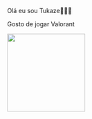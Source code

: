 Olá eu sou Tukaze🤯🤯🤯

Gosto de jogar Valorant
<div> 
<a href="https://beacons.ai/rafaballerini"> 
<ing height="180em" src="https://github-readme-stats.vercel.app/api/username-rafaballerini2&show icons-true&theme-darkBinclude_all_commits-true&count_private-true"> 
  <img height="180em" src="https://github-readme-stats.vercel.app/api/top-langs/?username-rafaballeriniz&layout-compact&langs count-16&theme-dracula"/> 
  </div>
